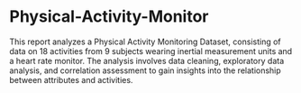 # Physical-Activity-Monitor
This report analyzes a Physical Activity Monitoring Dataset, consisting of data on 18 activities from 9 subjects wearing inertial measurement units and a heart rate monitor. The analysis involves data cleaning, exploratory data analysis, and correlation assessment to gain insights into the relationship between attributes and activities.
